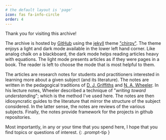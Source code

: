 ```yaml
---
# the default layout is 'page'
icon: fas fa-info-circle
order: 4
---
```


Thank you for visiting this archive! 

The archive is hosted by [GitHub](https://github.com) using the [jekyll](https://jekyllrb.com) theme ["chirpy"](https://chirpy.cotes.page). The theme enjoys a light and dark mode available in the lower left hand corner. Like analog chalk on a blackboard, the dark mode helps reading articles heavy with equations. The light mode presents articles as if they were pages in a book. The reader is left to choose the mode that is most helpful to them. 

The articles are research notes for students and practitioners interested in learning more about a given subject (and its literature). The notes are written in the pedagogical traditions of [D. J. Griffiths](https://en.wikipedia.org/wiki/David_J._Griffiths) and [N. A. Wheeler](https://www.reed.edu/physics/faculty/wheeler/). In his lecture notes, Wheeler described a technique of "*writing toward understanding*"; which is the method I've used here. The notes are then idiosyncratic guides to the literature that mirror the structure of the subject considered. In the latter sense, the notes are reviews of the various subjects.  Finally, the notes provide framework for the projects in github repositories. 

Most importantly, in any or your time that you spend here, I hope that you find topics or questions of interest.
{: .prompt-tip }